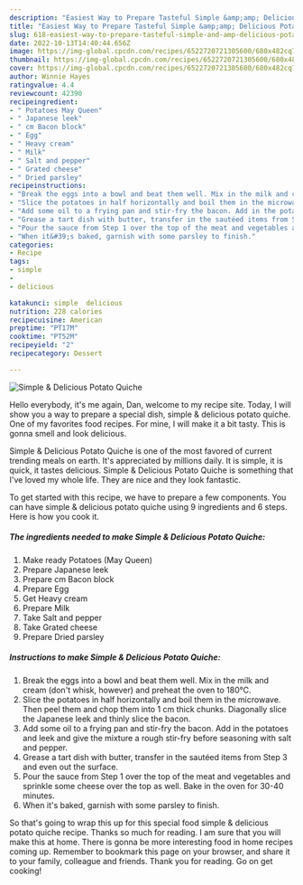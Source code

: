 ```yaml
---
description: "Easiest Way to Prepare Tasteful Simple &amp;amp; Delicious Potato Quiche"
title: "Easiest Way to Prepare Tasteful Simple &amp;amp; Delicious Potato Quiche"
slug: 618-easiest-way-to-prepare-tasteful-simple-and-amp-delicious-potato-quiche
date: 2022-10-13T14:40:44.656Z
image: https://img-global.cpcdn.com/recipes/6522720721305600/680x482cq70/simple-delicious-potato-quiche-recipe-main-photo.jpg
thumbnail: https://img-global.cpcdn.com/recipes/6522720721305600/680x482cq70/simple-delicious-potato-quiche-recipe-main-photo.jpg
cover: https://img-global.cpcdn.com/recipes/6522720721305600/680x482cq70/simple-delicious-potato-quiche-recipe-main-photo.jpg
author: Winnie Hayes
ratingvalue: 4.4
reviewcount: 42390
recipeingredient:
- " Potatoes May Queen"
- " Japanese leek"
- " cm Bacon block"
- " Egg"
- " Heavy cream"
- " Milk"
- " Salt and pepper"
- " Grated cheese"
- " Dried parsley"
recipeinstructions:
- "Break the eggs into a bowl and beat them well. Mix in the milk and cream (don&#39;t whisk, however) and preheat the oven to 180℃."
- "Slice the potatoes in half horizontally and boil them in the microwave. Then peel them and chop them into 1 cm thick chunks. Diagonally slice the Japanese leek and thinly slice the bacon."
- "Add some oil to a frying pan and stir-fry the bacon. Add in the potatoes and leek and give the mixture a rough stir-fry before seasoning with salt and pepper."
- "Grease a tart dish with butter, transfer in the sautéed items from Step 3 and even out the surface."
- "Pour the sauce from Step 1 over the top of the meat and vegetables and sprinkle some cheese over the top as well. Bake in the oven for 30-40 minutes."
- "When it&#39;s baked, garnish with some parsley to finish."
categories:
- Recipe
tags:
- simple
- 
- delicious

katakunci: simple  delicious 
nutrition: 228 calories
recipecuisine: American
preptime: "PT17M"
cooktime: "PT52M"
recipeyield: "2"
recipecategory: Dessert

---
```



![Simple &amp; Delicious Potato Quiche](https://img-global.cpcdn.com/recipes/6522720721305600/680x482cq70/simple-delicious-potato-quiche-recipe-main-photo.jpg)

Hello everybody, it's me again, Dan, welcome to my recipe site. Today, I will show you a way to prepare a special dish, simple &amp; delicious potato quiche. One of my favorites food recipes. For mine, I will make it a bit tasty. This is gonna smell and look delicious.



Simple &amp; Delicious Potato Quiche is one of the most favored of current trending meals on earth. It's appreciated by millions daily. It is simple, it is quick, it tastes delicious. Simple &amp; Delicious Potato Quiche is something that I've loved my whole life. They are nice and they look fantastic.


To get started with this recipe, we have to prepare a few components. You can have simple &amp; delicious potato quiche using 9 ingredients and 6 steps. Here is how you cook it.

<!--inarticleads1-->

##### The ingredients needed to make Simple &amp; Delicious Potato Quiche:

1. Make ready  Potatoes (May Queen)
1. Prepare  Japanese leek
1. Prepare  cm Bacon block
1. Prepare  Egg
1. Get  Heavy cream
1. Prepare  Milk
1. Take  Salt and pepper
1. Take  Grated cheese
1. Prepare  Dried parsley




<!--inarticleads2-->

##### Instructions to make Simple &amp; Delicious Potato Quiche:

1. Break the eggs into a bowl and beat them well. Mix in the milk and cream (don&#39;t whisk, however) and preheat the oven to 180℃.
1. Slice the potatoes in half horizontally and boil them in the microwave. Then peel them and chop them into 1 cm thick chunks. Diagonally slice the Japanese leek and thinly slice the bacon.
1. Add some oil to a frying pan and stir-fry the bacon. Add in the potatoes and leek and give the mixture a rough stir-fry before seasoning with salt and pepper.
1. Grease a tart dish with butter, transfer in the sautéed items from Step 3 and even out the surface.
1. Pour the sauce from Step 1 over the top of the meat and vegetables and sprinkle some cheese over the top as well. Bake in the oven for 30-40 minutes.
1. When it&#39;s baked, garnish with some parsley to finish.




So that's going to wrap this up for this special food simple &amp; delicious potato quiche recipe. Thanks so much for reading. I am sure that you will make this at home. There is gonna be more interesting food in home recipes coming up. Remember to bookmark this page on your browser, and share it to your family, colleague and friends. Thank you for reading. Go on get cooking!
